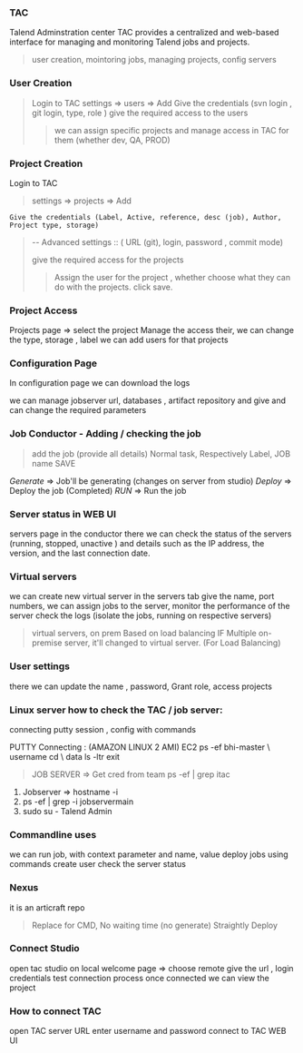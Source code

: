 ### TAC
Talend Adminstration center
TAC provides a centralized and web-based interface for managing and monitoring Talend jobs and projects. 
> user creation, mointoring jobs, managing projects, config servers

### User Creation 
 > Login to TAC
 > settings => users => Add 
 > Give the credentials (svn login , git login, type, role )
 > give the required access to the users
 > >we can assign specific projects and manage access in TAC for them 
 > >(whether dev, QA, PROD)
 
### Project Creation

Login to TAC
 > settings => projects => Add 
 >
    Give the credentials (Label, Active, reference, desc (job), Author, Project type, storage)
 > -- Advanced settings :: ( URL (git), login, password , commit mode)
 > 
 > give the required access for the projects 
 > >Assign the user for the project , whether choose what they can do with the projects.
 > click save.
 
### Project Access

Projects page => select the project 
Manage the access their, we can change the type, storage , label
we can add users for that projects 

### Configuration Page 

In configuration page we can download the logs

we can manage jobserver url, databases , artifact repository 
 and give and can change the required parameters 

### Job Conductor - Adding / checking the job

> add the job (provide all details)
> Normal task, Respectively Label, JOB name 
> SAVE

*Generate* => Job'll be generating (changes on server from studio)
*Deploy* => Deploy the job (Completed)
*RUN*  => Run the job

### Server status in WEB UI
 servers page in the conductor
 there we can check the status of the servers (running, stopped, unactive ) and details such as the IP address, the version, and the last connection date.

### Virtual servers

we can create new virtual server in the servers tab
give the name, port numbers, 
we can assign jobs to the server, monitor the performance of the server 
check the logs
(isolate the jobs, running on respective servers)

>virtual servers, on prem 
>Based on load balancing
>IF Multiple on-premise server, it'll changed to virtual server. (For Load Balancing)

### User settings
 there we can update the name , password, 
 Grant role, access projects

### Linux server how to check the TAC / job server:

connecting putty session , config with commands

PUTTY Connecting : (AMAZON LINUX 2 AMI) EC2
ps -ef
bhi-master \ username
cd \ data
ls -ltr
exit

> JOB SERVER => Get cred from team
ps -ef | grep itac

1. Jobserver => hostname -i
2. ps -ef | grep -i jobservermain
3. sudo su - Talend Admin

### Commandline uses 

we can run job, with context parameter and name, value
deploy jobs using commands 
create user 
check the server status

### Nexus 

it is an articraft repo 
>Replace for CMD, No waiting time (no generate)
>Straightly Deploy

### Connect Studio

open tac studio on local
welcome page => choose remote
give the url , login credentials
test connection
process
once connected we can view the project

### How to connect TAC

open TAC server URL
enter username and password
connect to TAC WEB UI